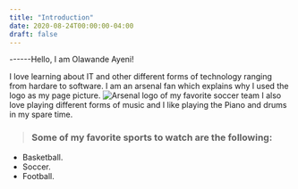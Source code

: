 ```yaml
---
title: "Introduction"
date: 2020-08-24T00:00:00-04:00
draft: false
---
```


------Hello, I am Olawande Ayeni!
>
I love learning about IT and other different forms of technology ranging from hardare to software. I am an arsenal fan which explains why I used the  logo as my page picture. ![Arsenal logo of my favorite soccer team](https://vigorous-jones-891bb5.netlify.app/Arsenal.png) 
I also love playing different forms of music and I like playing the Piano and drums in my spare time. 

> ### Some of my favorite sports to watch are the following:
  * Basketball.
  * Soccer.
  * Football.


